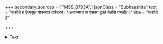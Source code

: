 +++
secondary_sources = [ "MSS_8793A",]
jsonClass = "Subhaashita"
text = "करोति हे दैत्यसुत यावन्मात्रं परिग्रहम्।  \nतावन्मात्रं स एवास्य दुःखं चेतसि यच्छति॥"
title = "करोति हे"

+++

<details><summary>Text</summary>

करोति हे दैत्यसुत यावन्मात्रं परिग्रहम्।  
तावन्मात्रं स एवास्य दुःखं चेतसि यच्छति॥
</details>
